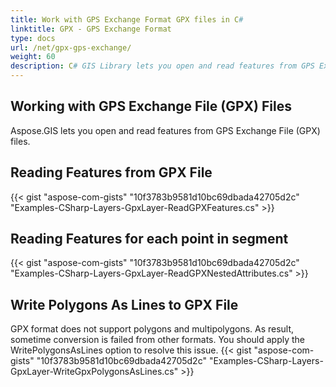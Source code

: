 ```yaml
---
title: Work with GPS Exchange Format GPX files in C#
linktitle: GPX - GPS Exchange Format
type: docs
url: /net/gpx-gps-exchange/
weight: 60
description: C# GIS Library lets you open and read features from GPS Exchange File (GPX) files. 
---
```


## **Working with GPS Exchange File (GPX) Files**
Aspose.GIS lets you open and read features from GPS Exchange File (GPX) files.
## **Reading Features from GPX File**
{{< gist "aspose-com-gists" "10f3783b9581d10bc69dbada42705d2c" "Examples-CSharp-Layers-GpxLayer-ReadGPXFeatures.cs" >}}
## **Reading Features for each point in segment**
{{< gist "aspose-com-gists" "10f3783b9581d10bc69dbada42705d2c" "Examples-CSharp-Layers-GpxLayer-ReadGPXNestedAttributes.cs" >}}
## **Write Polygons As Lines to GPX File**
GPX format does not support polygons and multipolygons. As result, sometime conversion is failed from other formats. You should apply the WritePolygonsAsLines option to resolve this issue.
{{< gist "aspose-com-gists" "10f3783b9581d10bc69dbada42705d2c" "Examples-CSharp-Layers-GpxLayer-WriteGpxPolygonsAsLines.cs" >}}
